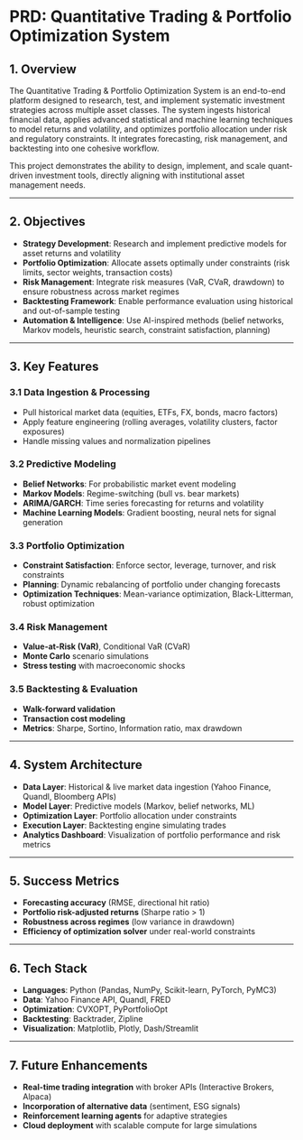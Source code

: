 # PRD: Quantitative Trading & Portfolio Optimization System

## 1. Overview

The Quantitative Trading & Portfolio Optimization System is an end-to-end platform designed to research, test, and implement systematic investment strategies across multiple asset classes. The system ingests historical financial data, applies advanced statistical and machine learning techniques to model returns and volatility, and optimizes portfolio allocation under risk and regulatory constraints. It integrates forecasting, risk management, and backtesting into one cohesive workflow.

This project demonstrates the ability to design, implement, and scale quant-driven investment tools, directly aligning with institutional asset management needs.

---

## 2. Objectives

- **Strategy Development**: Research and implement predictive models for asset returns and volatility
- **Portfolio Optimization**: Allocate assets optimally under constraints (risk limits, sector weights, transaction costs)
- **Risk Management**: Integrate risk measures (VaR, CVaR, drawdown) to ensure robustness across market regimes
- **Backtesting Framework**: Enable performance evaluation using historical and out-of-sample testing
- **Automation & Intelligence**: Use AI-inspired methods (belief networks, Markov models, heuristic search, constraint satisfaction, planning)

---

## 3. Key Features

### 3.1 Data Ingestion & Processing
- Pull historical market data (equities, ETFs, FX, bonds, macro factors)
- Apply feature engineering (rolling averages, volatility clusters, factor exposures)
- Handle missing values and normalization pipelines

### 3.2 Predictive Modeling
- **Belief Networks**: For probabilistic market event modeling
- **Markov Models**: Regime-switching (bull vs. bear markets)
- **ARIMA/GARCH**: Time series forecasting for returns and volatility
- **Machine Learning Models**: Gradient boosting, neural nets for signal generation

### 3.3 Portfolio Optimization
- **Constraint Satisfaction**: Enforce sector, leverage, turnover, and risk constraints
- **Planning**: Dynamic rebalancing of portfolio under changing forecasts
- **Optimization Techniques**: Mean-variance optimization, Black-Litterman, robust optimization

### 3.4 Risk Management
- **Value-at-Risk (VaR)**, Conditional VaR (CVaR)
- **Monte Carlo** scenario simulations
- **Stress testing** with macroeconomic shocks

### 3.5 Backtesting & Evaluation
- **Walk-forward validation**
- **Transaction cost modeling**
- **Metrics**: Sharpe, Sortino, Information ratio, max drawdown

---

## 4. System Architecture

- **Data Layer**: Historical & live market data ingestion (Yahoo Finance, Quandl, Bloomberg APIs)
- **Model Layer**: Predictive models (Markov, belief networks, ML)
- **Optimization Layer**: Portfolio allocation under constraints
- **Execution Layer**: Backtesting engine simulating trades
- **Analytics Dashboard**: Visualization of portfolio performance and risk metrics

---

## 5. Success Metrics

- **Forecasting accuracy** (RMSE, directional hit ratio)
- **Portfolio risk-adjusted returns** (Sharpe ratio > 1)
- **Robustness across regimes** (low variance in drawdown)
- **Efficiency of optimization solver** under real-world constraints

---

## 6. Tech Stack

- **Languages**: Python (Pandas, NumPy, Scikit-learn, PyTorch, PyMC3)
- **Data**: Yahoo Finance API, Quandl, FRED
- **Optimization**: CVXOPT, PyPortfolioOpt
- **Backtesting**: Backtrader, Zipline
- **Visualization**: Matplotlib, Plotly, Dash/Streamlit

---

## 7. Future Enhancements

- **Real-time trading integration** with broker APIs (Interactive Brokers, Alpaca)
- **Incorporation of alternative data** (sentiment, ESG signals)
- **Reinforcement learning agents** for adaptive strategies
- **Cloud deployment** with scalable compute for large simulations